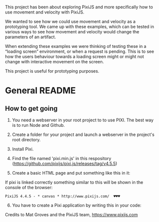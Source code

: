 This project has been about exploring PixiJS and more specifically how to use movement and velocity with PixiJS.

We wanted to see how we could use movement and velocity as a prototyping tool. We came up with these examples, which can be tested in various ways to see how movement and velocity would change the parameters of an artifact. 

When extending these examples we were thinking of testing these in a “loading screen” environment, or when a request is pending. This is to see how the users behaviour towards a loading screen might or might not change with interactive movement on the screen.

This project is useful for prototyping purposes. 


# General README

## How to get going
1. You need a webserver in your root project to to use PIXI. The best way is to run Node and Github.

2. Create a folder for your project and launch a webserver in the project's root directory.

3. Install Pixi.

    <a id='installingpixi'></a>

4. Find the file named 'pixi.min.js' in this respository (https://github.com/pixijs/pixi.js/releases/tag/v4.5.5)

5. Create a basic HTML page and put something like this in it: 
    <script src="pixi.min.js"></script>

If pixi is linked correctly something similar to this will be shown in the console of the browser:

    PixiJS 4.4.5 - * canvas * http://www.pixijs.com/  ♥♥♥ 

6. You have to create a Pixi application by writing this in your code:

    <a id='application'></a>

    





Credits to Mat Groves and the PixiJS team, https://www.pixijs.com


